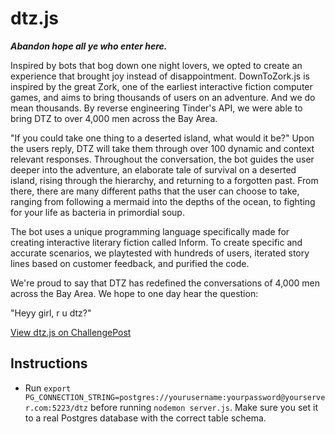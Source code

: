 # dtz.js

**_Abandon hope all ye who enter here._**

Inspired by bots that bog down one night lovers, we opted to create an experience that brought joy instead of disappointment. DownToZork.js is inspired by the great Zork, one of the earliest interactive fiction computer games, and aims to bring thousands of users on an adventure. And we do mean thousands. By reverse engineering Tinder's API, we were able to bring DTZ to over 4,000 men across the Bay Area.

"If you could take one thing to a deserted island, what would it be?" Upon the users reply, DTZ will take them through over 100 dynamic and context relevant responses. Throughout the conversation, the bot guides the user deeper into the adventure, an elaborate tale of survival on a deserted island, rising through the hierarchy, and returning to a forgotten past. From there, there are many different paths that the user can choose to take, ranging from following a mermaid into the depths of the ocean, to fighting for your life as bacteria in primordial soup.

The bot uses a unique programming language specifically made for creating interactive literary fiction called Inform. To create specific and accurate scenarios, we playtested with hundreds of users, iterated story lines based on customer feedback, and purified the code.

We're proud to say that DTZ has redefined the conversations of 4,000 men across the Bay Area. We hope to one day hear the question:

"Heyy girl, r u dtz?"

[View dtz.js on ChallengePost](http://challengepost.com/software/downtozork-js)

## Instructions

- Run `export PG_CONNECTION_STRING=postgres://yourusername:yourpassword@yourserver.com:5223/dtz` before running `nodemon server.js`. Make sure you set it to a real Postgres database with the correct table schema.
